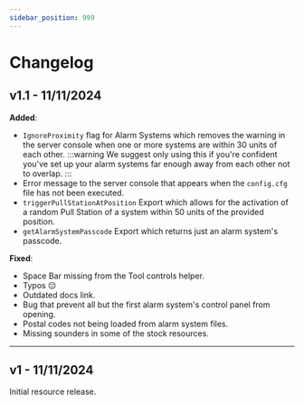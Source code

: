 ```yaml
---
sidebar_position: 999
---
```


# Changelog

## v1.1 - 11/11/2024
**Added**:
- `IgnoreProximity` flag for Alarm Systems which removes the warning in the server console when one or more systems are within 30 units of each other.
:::warning
We suggest only using this if you're confident you've set up your alarm systems far enough away from each other not to overlap.
:::
- Error message to the server console that appears when the `config.cfg` file has not been executed.
- `triggerPullStationAtPosition` Export which allows for the activation of a random Pull Station of a system within 50 units of the provided position.
- `getAlarmSystemPasscode` Export which returns just an alarm system's passcode.

**Fixed**:
- Space Bar missing from the Tool controls helper.
- Typos 😔
- Outdated docs link.
- Bug that prevent all but the first alarm system's control panel from opening.
- Postal codes not being loaded from alarm system files.
- Missing sounders in some of the stock resources.

***
## v1 - 11/11/2024
Initial resource release.
